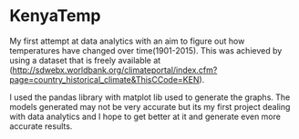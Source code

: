 # KenyaTemp
My first attempt at data analytics with an aim to figure out how temperatures have changed over time(1901-2015).
This was achieved by using a dataset that is freely available at (http://sdwebx.worldbank.org/climateportal/index.cfm?page=country_historical_climate&ThisCCode=KEN).

I used the pandas library with matplot lib used to generate the graphs. The models generated may not be very accurate but its my first project dealing with data analytics and I hope to get better at it and generate even more accurate results.
